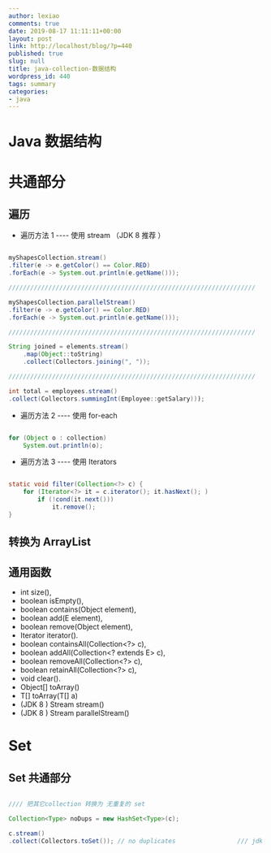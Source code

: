 ```yaml
---
author: lexiao
comments: true
date: 2019-08-17 11:11:11+00:00
layout: post
link: http://localhost/blog/?p=440
published: true
slug: null
title: java-collection-数据结构
wordpress_id: 440
tags: summary
categories:
- java
---
```



<h1>Java 数据结构</h1>


# 共通部分

## 遍历

- 遍历方法 1 ----  使用 stream （JDK 8 推荐 ）

```java

myShapesCollection.stream()
.filter(e -> e.getColor() == Color.RED)
.forEach(e -> System.out.println(e.getName()));

////////////////////////////////////////////////////////////////////

myShapesCollection.parallelStream()
.filter(e -> e.getColor() == Color.RED)
.forEach(e -> System.out.println(e.getName()));

////////////////////////////////////////////////////////////////////

String joined = elements.stream()
    .map(Object::toString)
    .collect(Collectors.joining(", "));

////////////////////////////////////////////////////////////////////

int total = employees.stream()
.collect(Collectors.summingInt(Employee::getSalary)));


```

- 遍历方法 2 ----  使用 for-each 


```java

for (Object o : collection)
    System.out.println(o);


```

- 遍历方法 3 ----  使用 Iterators


```java

static void filter(Collection<?> c) {
    for (Iterator<?> it = c.iterator(); it.hasNext(); )
        if (!cond(it.next()))
            it.remove();
}


```






## 转换为 ArrayList

## 通用函数

-  int size(), 
-  boolean isEmpty(), 
-  boolean contains(Object element), 
-  boolean add(E element), 
-  boolean remove(Object element),  
-  Iterator<E> iterator().
- boolean containsAll(Collection<?> c), 
- boolean addAll(Collection<? extends E> c), 
- boolean removeAll(Collection<?> c), 
- boolean retainAll(Collection<?> c),  
- void clear().
- Object[] toArray()  
- <T> T[] toArray(T[] a)
- (JDK 8 )  Stream<E> stream()  
- (JDK 8 )  Stream<E> parallelStream()


# Set 

## Set 共通部分

```java

//// 把其它collection 转换为 无重复的 set

Collection<Type> noDups = new HashSet<Type>(c);

c.stream()
.collect(Collectors.toSet()); // no duplicates                 /// jdk 8 以上



```















































